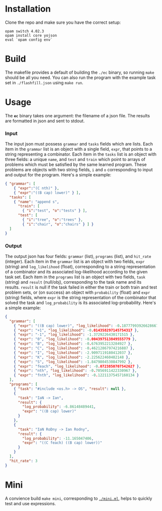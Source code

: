 # Installation

Clone the repo and make sure you have the correct setup:
```
opam switch 4.02.3
opam install core yojson
eval `opam config env`
```

# Build

The makefile provides a default of building the `./ec` binary, so running
`make` should be all you need. You can also run the program with the example
task set in `./flashfill.json` using `make run`.

# Usage

The **`ec`** binary takes one argument: the filename of a json file. The
results are formatted in json and sent to stdout.

### Input
The input json must possess `grammar` and `tasks` fields which are lists.
Each item in the `grammar` list is an object with a single field, `expr`,
that points to a string representing a combinator. Each item in the `tasks`
list is an object with three fields: a unique `name`, and `test` and `train`
which point to arrays of problems which must be satisfied by the same
learned program. These problems are objects with two string fields, `i` and
`o` corresponding to input and output for the program. Here's a simple
example:
```json
{ "grammar": [
    { "expr":"(C nth)" },
    { "expr":"((B cap) lower)" } ],
  "tasks": [
    { "name": "append s",
      "train": [
        { "i":"test", "o":"tests" } ],
      "test": [
        { "i":"tree", "o":"trees" },
        { "i":"chair", "o":"chairs" } ] }
  ]
}
```

### Output
The output json has four fields: `grammar` (list), `programs` (list), and
`hit_rate` (integer). Each item in the `grammar` list is an object with two
fields, `expr` (string) and `log_likelihood` (float), corresponding to a
string representation of a combinator and its associated log-likelihood
according to the given task set. Each item in the `programs` list is an
object with two fields, `task` (string) and `result` (null/obj),
corresponding to the task name and its results. `result` is null if the task
failed in either the train or both train and test problem sets, or (on
success) an object with `probability` (float) and `expr` (string) fields,
where `expr` is the string representation of the combinator that solved the
task and `log_probability` is its associated log-probability. Here's a
simple example:
```json
{
  "grammar": [
    { "expr": "((B cap) lower)", "log_likelihood": -0.18777993926628667 },
    { "expr": "+1", "log_likelihood": -0.014358297145754317 },
    { "expr": "-1", "log_likelihood": -1.3729226430171515 },
    { "expr": "0", "log_likelihood": -0.004397513849555779 },
    { "expr": "B", "log_likelihood": -0.6763952213284927 },
    { "expr": "C", "log_likelihood": -0.46212867974216887 },
    { "expr": "I", "log_likelihood": -2.9097119180412037 },
    { "expr": "K", "log_likelihood": -2.225622460482148 },
    { "expr": "S", "log_likelihood": -1.8479804530847992 },
    { "expr": "feach", "log_likelihood": -0.0723850707542627 },
    { "expr": "nth", "log_likelihood": -0.7056911422330967 },
    { "expr": "fnth", "log_likelihood": -0.12211375457160134 }
  ],
  "programs": [
    { "task": "#include <os.h> -> OS", "result": null },
    {
      "task": "IaN -> Ian",
      "result": {
        "log_probability": -6.86148489441,
        "expr": "((B cap) lower)"
      }
    },
    {
      "task": "IaN RoDny -> Ian Rodny",
      "result": {
        "log_probability": -11.165047406,
        "expr": "((C feach) ((B cap) lower))"
      }
    }
  ],
  "hit_rate": 3
}
```

# Mini

A convience build `make mini`, corresponding to [`./mini.ml`](./mini.ml),
helps to quickly test and use expressions.
